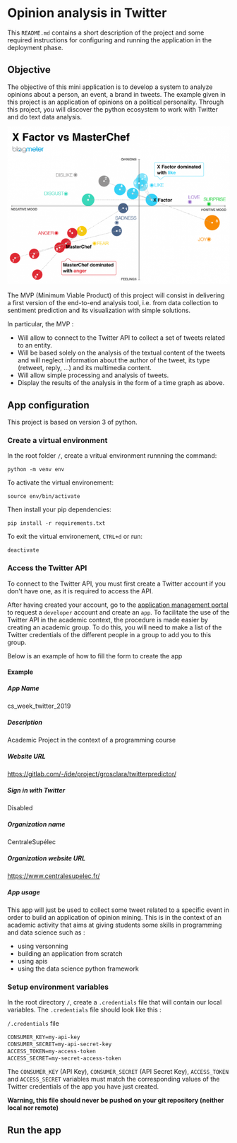 # Opinion analysis in Twitter

This `README.md` contains a short description of the project and some required instructions for configuring and running the application in the deployment phase.

## Objective

The objective of this mini application is to develop a system to analyze opinions about a person, an event, a brand in tweets. The example given in this project is an application of opinions on a political personality. Through this project, you will discover the python ecosystem to work with Twitter and do text data analysis.

![ALT](images/sentiment_analysis_example.png)

The MVP (Minimum Viable Product) of this project will consist in delivering a first version of the end-to-end analysis tool, i.e. from data collection to sentiment prediction and its visualization with simple solutions.

In particular, the MVP :
* Will allow to connect to the Twitter API to collect a set of tweets related to an entity.
* Will be based solely on the analysis of the textual content of the tweets and will neglect information about the author of the tweet, its type (retweet, reply, ...) and its multimedia content.
* Will allow simple processing and analysis of tweets.
* Display the results of the analysis in the form of a time graph as above.

## App configuration

This project is based on version 3 of python.

### Create a virtual environment

In the root folder `/`, create a vritual environment runnning the command:
```
python -m venv env
```

To activate the virtual environement:
```
source env/bin/activate
```

Then install your pip dependencies:
```
pip install -r requirements.txt
```

To exit the virtual environement, `CTRL+d` or run:
```
deactivate
```

### Access the Twitter API

To connect to the Twitter API, you must first create a Twitter account if you don't have one, as it is required to access the API.

After having created your account, go to the [application management portal](https://developer.twitter.com/en/apps) to request a `developer` account and create an `app`. To facilitate the use of the Twitter API in the academic context, the procedure is made easier by creating an academic group. To do this, you will need to make a list of the Twitter credentials of the different people in a group to add you to this group.

Below is an example of how to fill the form to create the app

#### Example

##### App Name

cs_week_twitter_2019

##### Description

Academic Project in the context of a programming course

##### Website URL

https://gitlab.com/-/ide/project/grosclara/twitterpredictor/

##### Sign in with Twitter

Disabled

##### Organization name

CentraleSupélec

##### Organization website URL

https://www.centralesupelec.fr/

##### App usage

This app will just be used to collect some tweet related to a specific event in order to build an application of opinion mining. This is in the context of an academic activity that aims at giving students some skills in programming and data science such as :

 + using versonning
 + building an application from scratch
 + using apis
 + using the data science python framework

### Setup environment variables

In the root directory `/`, create a `.credentials` file that will contain our local variables. The `.credentials` file should look like this :

`/.credentials` file

```
CONSUMER_KEY=my-api-key
CONSUMER_SECRET=my-api-secret-key
ACCESS_TOKEN=my-access-token
ACCESS_SECRET=my-secret-access-token
```

The `CONSUMER_KEY` (API Key), `CONSUMER_SECRET` (API Secret Key), `ACCESS_TOKEN` and `ACCESS_SECRET` variables must match the corresponding values of the Twitter credentials of the app you have just created. 

**Warning, this file should never be pushed on your git repository (neither local nor remote)**

## Run the app

